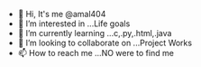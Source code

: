 - 👋 Hi, It's me @amal404 
- 👀 I’m interested in ...Life goals
- 🌱 I’m currently learning ...c,.py,.html,.java
- 💞️ I’m looking to collaborate on ...Project Works
- 📫 How to reach me ...NO were to find me 

<!---
amal404/amal404 is a ✨ special ✨ repository because its `README.md` (this file) appears on your GitHub profile.
You can click the Preview link to take a look at your changes.
--->
